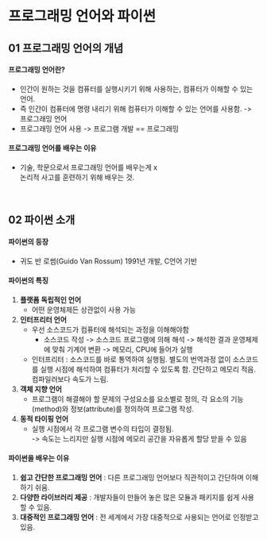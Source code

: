 # 프로그래밍 언어와 파이썬

## 01 프로그래밍 언어의 개념

#### 프로그래밍 언어란?

- 인간이 원하는 것을 컴퓨터를 실행시키기 위해 사용하는, 컴퓨터가 이해할 수 있는 언어.
- 즉 인간이 컴퓨터에 명령 내리기 위해 컴퓨터가 이해할 수 있는 언어를 사용함. -> 프로그래밍 언어
- 프로그래밍 언어 사용 -> 프로그램 개발 == 프로그래밍

#### 프로그래밍 언어를 배우는 이유

- 기술, 학문으로서 프로그래밍 언어를 배우는게 x  
  논리적 사고를 훈련하기 위해 배우는 것.

<br>

## 02 파이썬 소개

#### 파이썬의 등장

- 귀도 반 로썸(Guido Van Rossum) 1991년 개발, C언어 기반

#### 파이썬의 특징

1. **플랫폼 독립적인 언어**
   - 어떤 운영체제든 상관없이 사용 가능
2. **인터프리터 언어**
   - 우선 소스코드가 컴퓨터에 해석되는 과정을 이해해야함
     - 소스코드 작성 -> 소스코드 프로그램에 의해 해석 -> 해석한 결과 운영체제에 맞춰 기계어 변환 -> 메모리, CPU에 들어가 실행
   - 인터프리터 : 소스코드를 바로 통역하여 실행됨. 별도의 번역과정 없이 소스코드를 실행 시점에 해석하여 컴퓨터가 처리할 수 있도록 함. 간단하고 메모리 적음. 컴파일러보다 속도가 느림.
3. **객체 지향 언어**
   - 프로그램이 해결해야 할 문제의 구성요소를 요소별로 정의, 각 요소의 기능(method)와 정보(attribute)를 정의하여 프로그램 작성.
4. **동적 타이핑 언어**
    - 실행 시점에서 각 프로그램 변수의 타입이 결정됨.   
    -> 속도는 느리지만 실행 시점에 메모리 공간을 자유롭게 할당 받을 수 있음 

#### 파이썬을 배우는 이유

1. **쉽고 간단한 프로그래밍 언어** : 다른 프로그래밍 언어보다 직관적이고 간단하며 이해하기 쉬움.
2. **다양한 라이브러리 제공** : 개발자들이 만들어 놓은 많은 모듈과 패키지를 쉽게 사용할 수 있음.
3. **대중적인 프로그래밍 언어** : 전 세계에서 가장 대중적으로 사용되는 언어로 인정받고 있음. 
